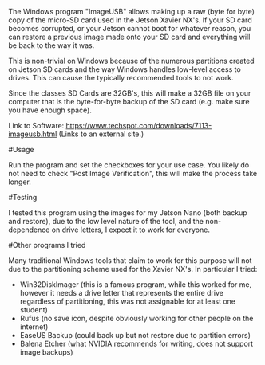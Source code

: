 The Windows program "ImageUSB" allows making up a raw (byte for byte) copy of the micro-SD card used in the Jetson Xavier NX's. If your SD card becomes corrupted, or your Jetson cannot boot for whatever reason, you can restore a previous image made onto your SD card and everything will be back to the way it was.

This is non-trivial on Windows because of the numerous partitions created on Jetson SD cards and the way Windows handles low-level access to drives. This can cause the typically recommended tools to not work.

Since the classes SD Cards are 32GB's, this will make a 32GB file on your computer that is the byte-for-byte backup of the SD card (e.g. make sure you have enough space).

Link to Software: https://www.techspot.com/downloads/7113-imageusb.html (Links to an external site.)

#Usage

Run the program and set the checkboxes for your use case. You likely do not need to check "Post Image Verification", this will make the process take longer.

#Testing

I tested this program using the images for my Jetson Nano (both backup and restore), due to the low level nature of the tool, and the non-dependence on drive letters, I expect it to work for everyone.

#Other programs I tried

Many traditional Windows tools that claim to work for this purpose will not due to the partitioning scheme used for the Xavier NX's. In particular I tried:

* Win32DiskImager (this is a famous program, while this worked for me, however it needs a drive letter that represents the entire drive regardless of partitioning, this was not assignable for at least one student)
* Rufus (no save icon, despite obviously working for other people on the internet)
* EaseUS Backup (could back up but not restore due to partition errors)
* Balena Etcher (what NVIDIA recommends for writing, does not support image backups)